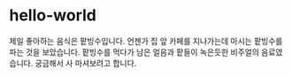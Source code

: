 # hello-world

제일 좋아하는 음식은 팥빙수입니다.
언젠가 집 앞 카페를 지나가는데 마시는 팥빙수를 파는 것을 보았습니다.
팥빙수를 먹다가 남은 얼음과 팥들이 녹은듯한 비주얼의 음료였습니다.
궁금해서 사 마셔보려고 합니다.
